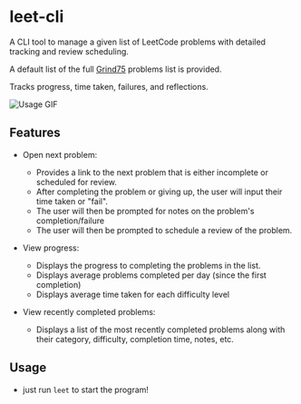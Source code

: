 # leet-cli

A CLI tool to manage a given list of LeetCode problems with detailed tracking and review scheduling.

A default list of the full [Grind75](https://grind75.com/) problems list is provided.

Tracks progress, time taken, failures, and reflections.

![Usage GIF](https://github.com/jrddp/leet-cli/raw/main/images/usage.gif)

## Features

- Open next problem:

  - Provides a link to the next problem that is either incomplete or scheduled for review.
  - After completing the problem or giving up, the user will input their time taken or "fail".
  - The user will then be prompted for notes on the problem's completion/failure
  - The user will then be prompted to schedule a review of the problem.

- View progress:

  - Displays the progress to completing the problems in the list.
  - Displays average problems completed per day (since the first completion)
  - Displays average time taken for each difficulty level

- View recently completed problems:
  - Displays a list of the most recently completed problems along with their category, difficulty, completion time, notes, etc.

## Usage

- just run `leet` to start the program!

